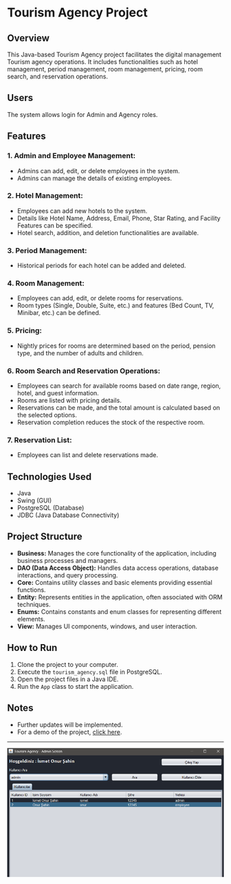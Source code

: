 # Tourism Agency Project

## Overview
This Java-based Tourism Agency project facilitates the digital management Tourism agency operations. It includes functionalities such as hotel management, period management, room management, pricing, room search, and reservation operations.

## Users
The system allows login for Admin and Agency roles.

## Features

### 1. Admin and Employee Management:
- Admins can add, edit, or delete employees in the system.
- Admins can manage the details of existing employees.

### 2. Hotel Management:
- Employees can add new hotels to the system.
- Details like Hotel Name, Address, Email, Phone, Star Rating, and Facility Features can be specified.
- Hotel search, addition, and deletion functionalities are available.

### 3. Period Management:
- Historical periods for each hotel can be added and deleted.

### 4. Room Management:
- Employees can add, edit, or delete rooms for reservations.
- Room types (Single, Double, Suite, etc.) and features (Bed Count, TV, Minibar, etc.) can be defined.

### 5. Pricing:
- Nightly prices for rooms are determined based on the period, pension type, and the number of adults and children.

### 6. Room Search and Reservation Operations:
- Employees can search for available rooms based on date range, region, hotel, and guest information.
- Rooms are listed with pricing details.
- Reservations can be made, and the total amount is calculated based on the selected options.
- Reservation completion reduces the stock of the respective room.

### 7. Reservation List:
- Employees can list and delete reservations made.

## Technologies Used
- Java
- Swing (GUI)
- PostgreSQL (Database)
- JDBC (Java Database Connectivity)

## Project Structure
- **Business:** Manages the core functionality of the application, including business processes and managers.
- **DAO (Data Access Object):** Handles data access operations, database interactions, and query processing.
- **Core:** Contains utility classes and basic elements providing essential functions.
- **Entity:** Represents entities in the application, often associated with ORM techniques.
- **Enums:** Contains constants and enum classes for representing different elements.
- **View:** Manages UI components, windows, and user interaction.

## How to Run
1. Clone the project to your computer.
2. Execute the `tourism_agency.sql` file in PostgreSQL.
3. Open the project files in a Java IDE.
4. Run the `App` class to start the application.

## Notes
- Further updates will be implemented.
- For a demo of the project, [click here](https://www.loom.com/share/d49ce4b9bdfa444f94b1bea7167a767b).
-----
![](Tourism_Agency/screenshots/admin_screen.png)
